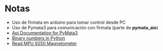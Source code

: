 # Notas

- Uso de firmata en arduino para tomar control desde PC
- Uso de Pymata3 para comunicación con firmata (parte de **pymata_aio**)
- [Api Documentation for PyMata3](https://github.com/MrYsLab/pymata-aio/wiki)
- [Binary numbers in Python](https://stackoverflow.com/a/1523581/4855501)
- [Read MPU 9250 Magnetometer](https://devzone.nordicsemi.com/f/nordic-q-a/28414/read-mpu-9250-magnetometer/112145#112145)

